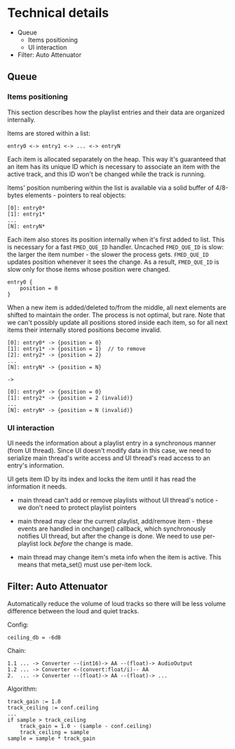 # Technical details

* Queue
	* Items positioning
	* UI interaction
* Filter: Auto Attenuator


## Queue

### Items positioning

This section describes how the playlist entries and their data are organized internally.

Items are stored within a list:

	entry0 <-> entry1 <-> ... <-> entryN

Each item is allocated separately on the heap.  This way it's guaranteed that an item has its unique ID which is necessary to associate an item with the active track, and this ID won't be changed while the track is running.

Items' position numbering within the list is available via a solid buffer of 4/8-bytes elements - pointers to real objects:

	[0]: entry0*
	[1]: entry1*
	...
	[N]: entryN*

Each item also stores its position internally when it's first added to list.  This is necessary for a fast `FMED_QUE_ID` handler.  Uncached `FMED_QUE_ID` is slow: the larger the item number - the slower the process gets.  `FMED_QUE_ID` updates position whenever it sees the change.  As a result, `FMED_QUE_ID` is slow only for those items whose position were changed.

	entry0 {
		position = 0
	}

When a new item is added/deleted to/from the middle, all next elements are shifted to maintain the order.  The process is not optimal, but rare.  Note that we can't possibly update all positions stored inside each item, so for all next items their internally stored positions become invalid.

	[0]: entry0* -> {position = 0}
	[1]: entry1* -> {position = 1}  // to remove
	[2]: entry2* -> {position = 2}
	...
	[N]: entryN* -> {position = N}

	->

	[0]: entry0* -> {position = 0}
	[1]: entry2* -> {position = 2 (invalid)}
	...
	[N]: entryN* -> {position = N (invalid)}


### UI interaction

UI needs the information about a playlist entry in a synchronous manner (from UI thread).
Since UI doesn't modify data in this case, we need to serialize main thread's write access and UI thread's read access to an entry's information.

UI gets item ID by its index and locks the item until it has read the information it needs.

* main thread can't add or remove playlists without UI thread's notice - we don't need to protect playlist pointers

* main thread may clear the current playlist, add/remove item - these events are handled in onchange() callback, which synchronously notifies UI thread, but after the change is done.  We need to use per-playlist lock *before* the change is made.

* main thread may change item's meta info when the item is active.  This means that meta_set() must use per-item lock.


## Filter: Auto Attenuator

Automatically reduce the volume of loud tracks so there will be less volume difference between the loud and quiet tracks.

Config:

	ceiling_db = -6dB

Chain:

	1.1 ... -> Converter --(int16)-> AA --(float)-> AudioOutput
	1.2 ... -> Converter <-(convert:float/i)-- AA
	2.  ... -> Converter --(float)-> AA --(float)-> ...

Algorithm:

	track_gain := 1.0
	track_ceiling := conf.ceiling
	...
	if sample > track_ceiling
		track_gain = 1.0 - (sample - conf.ceiling)
		track_ceiling = sample
	sample = sample * track_gain
